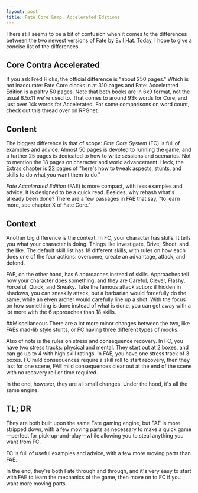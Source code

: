 ```yaml
---
layout: post
title: Fate Core &amp; Accelerated Editions
---
```


There still seems to be a bit of confusion when it comes to the differences between the two newest versions of Fate by Evil Hat. Today, I hope to give a concise list of the differences.

<!--more-->

## Core Contra Accelerated
If you ask Fred Hicks, the official difference is "about 250 pages." Which is not inaccurate: Fate Core clocks in at 310 pages and Fate: Accelerated Edition is a paltry 50 pages. Note that both books are in 6x9 format, not the usual 8.5x11 we're used to. That comes to around 93k words for Core, and just over 14k words for Accelerated. For some comparisons on word count, check out this thread over on RPGnet.

## Content
The biggest difference is that of scope: *Fate Core System* (FC) is full of examples and advice. Almost 50 pages is devoted to running the game, and a further 25 pages is dedicated to how to write sessions and scenarios. Not to mention the 18 pages on character and world advancement. Heck, the Extras chapter is 22 pages of "here's how to tweak aspects, stunts, and skills to do what you want them to do."


*Fate Accelerated Edition* (FAE) is more compact, with less examples and advice. It is designed to be a quick read. Besides, why rehash what's already been done? There are a few passages in FAE that say, "to learn more, see chapter X of Fate Core."

## Context
Another big difference is the context. In FC, your character has skills. It tells you what your character is doing. Things like investigate, Drive, Shoot, and the like. The default skill list has 18 different skills, with rules on how each does one of the four actions: overcome, create an advantage, attack, and defend.

FAE, on the other hand, has 6 approaches instead of skills. Approaches tell how your character does something, and they are Careful, Clever, Flashy, Forceful, Quick, and Sneaky. Take the famous attack action: if hidden in shadows, you can sneakily attack, but a barbarian would forcefully do the same, while an elven archer would carefully line up a shot. With the focus on how something is done instead of what is done, you can get away with a lot more with the 6 approaches than 18 skills.

##Miscellaneous
There are a lot more minor changes between the two, like FAEs mad-lib style stunts, or FC having three different types of mooks.

Also of note is the rules on stress and consequence recovery. In FC, you have two stress tracks: physical and mental. They start out at 2 boxes, and can go up to 4 with high skill ratings. In FAE, you have one stress track of 3 boxes. FC mild consequences require a skill roll to start recovery, then they last for one scene, FAE mild consequences clear out at the end of the scene with no recovery roll or time required.

In the end, however, they are all small changes. Under the hood, it's all the same engine.

## TL; DR
They are both built upon the same Fate gaming engine, but FAE is more stripped down, with a few moving parts as necessary to make a quick game—perfect for pick-up-and-play—while allowing you to steal anything you want from FC.

FC is full of useful examples and advice, with a few more moving parts than FAE.

In the end, they're both Fate through and through, and it's very easy to start with FAE to learn the mechanics of the game, then move on to FC if you want more moving parts.
